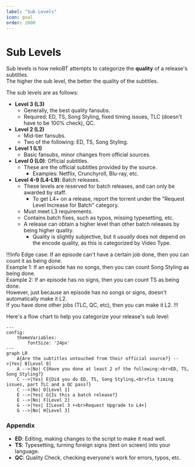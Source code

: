```yaml
---
label: "Sub Levels"
icon: goal
order: 2000
---
```

# Sub Levels

Sub levels is how nekoBT attempts to categorize the **quality** of a release's subtitles.<br>
The higher the sub level, the better the quality of the subtitles.<br>

The sub levels are as follows:
- **Level 3 (L3)**
    - Generally, the best quality fansubs.
    - Required: ED, TS, Song Styling, fixed timing issues, TLC (doesn't have to be 100% check), QC.
- **Level 2 (L2)**
    - Mid-tier fansubs.
    - Two of the following: ED, TS, Song Styling.
- **Level 1 (L1)**
    - Basic fansubs, minor changes from official sources.
- **Level 0 (L0)**: Official subtitles.
    - These are the official subtitles provided by the source.
        - Examples: Netflix, Crunchyroll, Blu-ray, etc.
- **Level 4-9 (L4-L9)**: Batch releases.
    - These levels are reserved for batch releases, and can only be awarded by staff.
        - To get L4+ on a release, report the torrent under the "Request Level Increase for Batch" category.
    - Must meet L3 requirements.
    - Contains batch fixes, such as typos, missing typesetting, etc.
    - A release can obtain a higher level than other batch releases by being higher quality.
        - Quality is slightly subjective, but it *usually* does not depend on the encode quality, as this is categorized by Video Type.

!!!info Edge case:
If an episode can't have a certain job done, then you can count it as being done.<br>
Example 1: If an episode has no songs, then you can count Song Styling as being done.<br>
Example 2: If an episode has no signs, then you can count TS as being done.<br>
However, just because an episode has no songs or signs, doesn't automatically make it L2.<br>
If you have done other jobs (TLC, QC, etc), then you can make it L2.
!!!

Here's a flow chart to help you categorize your release's sub level:

```mermaid
---
config:
    themeVariables:
        fontSize: '24px'
---
graph LR
    A{Are the subtitles untouched from their official source?} -->|Yes| B[Level 0]
    A -->|No| C{Have you done at least 2 of the following:<br>ED, TS, Song Styling?}
    C -->|Yes| E{Did you do ED, TS, Song Styling,<br>fix timing issues, part TLC and a QC pass?}
    C -->|No| D[Level 1]
    E -->|Yes| G{Is this a batch release?}
    E -->|No| F[Level 2]
    G -->|Yes| I[Level 3 +<br>Request Upgrade to L4+]
    G -->|No| H[Level 3]
```


### Appendix
- **ED**: Editing, making changes to the script to make it read well.
- **TS**: Typesetting, turning foreign signs (text on screen) into your language.
- **QC**: Quality Check, checking everyone's work for errors, typos, etc.
